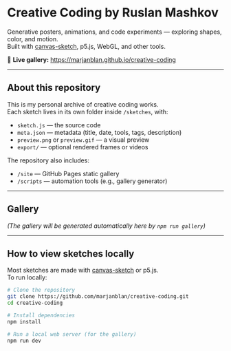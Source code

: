 # Creative Coding by Ruslan Mashkov

Generative posters, animations, and code experiments — exploring shapes, color, and motion.  
Built with [canvas-sketch](https://github.com/mattdesl/canvas-sketch), p5.js, WebGL, and other tools.

🔗 **Live gallery:** https://marjanblan.github.io/creative-coding

---

## About this repository
This is my personal archive of creative coding works.  
Each sketch lives in its own folder inside `/sketches`, with:
- `sketch.js` — the source code
- `meta.json` — metadata (title, date, tools, tags, description)
- `preview.png` or `preview.gif` — a visual preview
- `export/` — optional rendered frames or videos

The repository also includes:
- `/site` — GitHub Pages static gallery
- `/scripts` — automation tools (e.g., gallery generator)

---

## Gallery
<!-- GALLERY:START -->
*(The gallery will be generated automatically here by `npm run gallery`)*
<!-- GALLERY:END -->

---

## How to view sketches locally
Most sketches are made with [canvas-sketch](https://github.com/mattdesl/canvas-sketch) or p5.js.  
To run locally:

```bash
# Clone the repository
git clone https://github.com/marjanblan/creative-coding.git
cd creative-coding

# Install dependencies
npm install

# Run a local web server (for the gallery)
npm run dev
